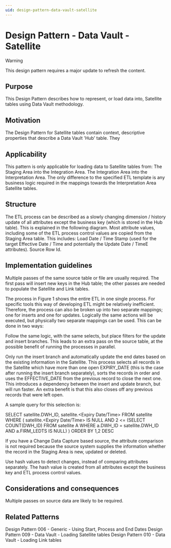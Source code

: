 ```yaml
---
uid: design-pattern-data-vault-satellite
---
```


# Design Pattern - Data Vault - Satellite

> [!WARNING]
> This design pattern requires a major update to refresh the content.

## Purpose

This Design Pattern describes how to represent, or load data into, Satellite tables using Data Vault methodology.

## Motivation

The Design Pattern for Satellite tables contain context, descriptive properties that describe a Data Vault 'Hub' table. They 

## Applicability

This pattern is only applicable for loading data to Satellite tables from:
The Staging Area into the Integration Area.
The Integration Area into the Interpretation Area.
The only difference to the specified ETL template is any business logic required in the mappings towards the Interpretation Area Satellite tables.

## Structure

The ETL process can be described as a slowly changing dimension / history update of all attributes except the business key (which is stored in the Hub table). This is explained in the following diagram. Most attribute values, including some of the ETL process control values are copied from the Staging Area table. This includes:
Load Date / Time Stamp (used for the target Effective Date / Time and potentially the Update Date / TimeE attributes).
Source Row Id.

## Implementation guidelines

Multiple passes of the same source table or file are usually required. The first pass will insert new keys in the Hub table; the other passes are needed to populate the Satellite and Link tables.

The process in Figure 1 shows the entire ETL in one single process. For specific tools this way of developing ETL might be relatively inefficient. Therefore, the process can also be broken up into two separate mappings; one for inserts and one for updates. Logically the same actions will be executed, but physically two separate mappings can be used. This can be done in two ways:

Follow the same logic, with the same selects, but place filters for the update and insert branches. This leads to an extra pass on the source table, at the possible benefit of running the processes in parallel.

Only run the insert branch and automatically update the end dates based on the existing information in the Satellite. This process selects all records in the Satellite which have more than one open EXPIRY_DATE (this is the case after running the insert branch separately), sorts the records in order and uses the EFFECTIVE_DATE from the previous record to close the next one. This introduces a dependency between the insert and update branch, but will run faster. An extra benefit is that this also closes off any previous records that were left open.

A sample query for this selection is:

SELECT satellite.DWH_ID, satellite.<Expiry Date/Time>
FROM  satellite
WHERE  (            satellite.<Expiry Date/Time> IS NULL AND
                            2 <= (SELECT COUNT(DWH_ID)
                                     FROM satellite A WHERE a.DWH_ID = satellite.DWH_ID
                                  AND a.FIRM_LEDTS IS NULL) 
                 )
ORDER BY 1,2 DESC

If you have a Change Data Capture based source, the attribute comparison is not required because the source system supplies the information whether the record in the Staging Area is new, updated or deleted.

Use hash values to detect changes, instead of comparing attributes separately. The hash value is created from all attributes except the business key and ETL process control values.

## Considerations and consequences

Multiple passes on source data are likely to be required.

## Related Patterns

Design Pattern 006 - Generic - Using Start, Process and End Dates
Design Pattern 009 - Data Vault - Loading Satellite tables
Design Pattern 010 - Data Vault - Loading Link tables
